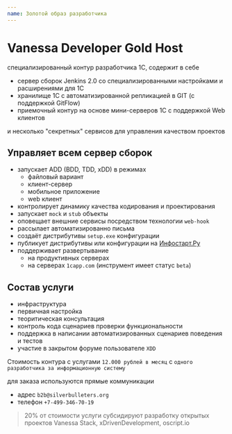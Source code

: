```yaml
---
name: Золотой образ разработчика
---
```


# Vanessa Developer Gold Host

специализированный контур разработчика 1С, содержит в себе

* сервер сборок Jenkins 2.0 cо специализированными настройками и расширениями для 1С
* хранилище 1С с автоматизированной репликацией в GIT (с поддержкой GitFlow)
* приемочный контур на основе мини-серверов 1С с поддержкой Web клиентов

и несколько "секретных" сервисов для управления качеством проектов

## Управляет всем сервер сборок

* запускает ADD (BDD, TDD, xDD) в режимах
  * файловый вариант
  * клиент-сервер
  * мобильное приложение
  * web клиент
* контролирует динамику качества кодирования и проектирования
* запускает `mock` и `stub` объекты
* оповещает внешние сервисы посредством технологии `web-hook`
* рассылает автоматизированно письма
* создаёт дистрибутивы `setup.exe` конфигурации
* публикует дистрибутивы или конфигурации на [Инфостарт.Ру](http://infostart.ru/)
* поддерживает развертывание
  * на продуктивных серверах
  * на серверах `1capp.com` (инструмент имеет статус `beta`)

## Состав услуги

* инфраструктура
* первичная настройка
* теоритическая консультация
* контроль кода сценариев проверки функциональности
* поддержка в написании автоматизированных сценариев поведения и тестов
* участие в закрытом форуме пользователе `XDD`

Стоимость контура с услугами `12.000 рублей в месяц` с `одного разработчика за информационную систему`

для заказа используются прямые коммуникации

* адрес `b2b@silverbulleters.org`
* телефон `+7-499-346-70-19`


> 20% от стоимости услуги субсидируют разработку открытых проектов Vanessa Stack, xDrivenDevelopment, oscript.io
